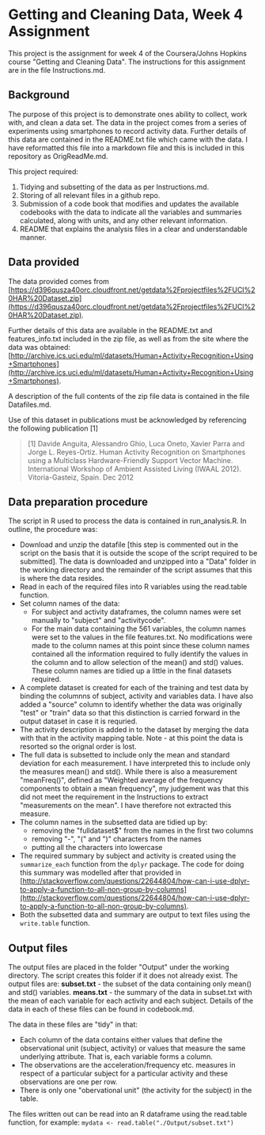 # Getting and Cleaning Data, Week 4 Assignment 
This project is the assignment for week 4 of the Coursera/Johns Hopkins course "Getting and Cleaning Data".
The instructions for this assignment are in the file Instructions.md.

## Background ##

The purpose of this project is to demonstrate ones ability to collect, work with, and clean a data set.
The data in the project comes from a series of experiments using smartphones to record activity data.  Further details of this data are contained in the README.txt file which came with the data.  I have reformatted this file into a markdown file and this is included in this repository as OrigReadMe.md.

This project required:
1. Tidying and subsetting of the data as per Instructions.md.
2. Storing of all relevant files in a github repo.
3. Submission of a code book that modifies and updates the available codebooks with the data to indicate all the variables and summaries calculated, along with units, and any other relevant information.
4. README that explains the analysis files in a clear and understandable manner.

## Data provided ##
The data provided comes from [https://d396qusza40orc.cloudfront.net/getdata%2Fprojectfiles%2FUCI%20HAR%20Dataset.zip](https://d396qusza40orc.cloudfront.net/getdata%2Fprojectfiles%2FUCI%20HAR%20Dataset.zip).

Further details of this data are available in the README.txt and features_info.txt included in the zip file, as well as from the site where the data was obtained: [http://archive.ics.uci.edu/ml/datasets/Human+Activity+Recognition+Using+Smartphones](http://archive.ics.uci.edu/ml/datasets/Human+Activity+Recognition+Using+Smartphones).

A description of the full contents of the zip file data is contained in the file Datafiles.md.

Use of this dataset in publications must be acknowledged by referencing the following publication [1] 

> [1] Davide Anguita, Alessandro Ghio, Luca Oneto, Xavier Parra and Jorge L. Reyes-Ortiz. Human Activity Recognition on Smartphones using a Multiclass Hardware-Friendly Support Vector Machine. International Workshop of Ambient Assisted Living (IWAAL 2012). Vitoria-Gasteiz, Spain. Dec 2012
>

## Data preparation procedure ##
The script in R used to process the data is contained in run_analysis.R.
In outline, the procedure was:
- Download and unzip the datafile [this step is commented out in the script on the basis that it is outside the scope of the script required to be submitted].  The data is downloaded and unzipped into a "Data" folder in the working directory and the remainder of the script assumes that this is where the data resides.  
- Read in each of the required files into R variables using the read.table function.
- Set column names of the data:
	- For subject and activity dataframes, the column names were set manually to "subject" and "activitycode".
	- For the main data containing the 561 variables, the column names were set to the values in the file features.txt.  No modifications were made to the column names at this point since these column names contained all the information required to fully identify the values in the column and to allow selection of the mean() and std() values.  These column names are tidied up a little in the final datasets required.
- A complete dataset is created for each of the training and test data by binding the columnns of subject, activity and variables data.  I have also added a "source" column to identify whether the data was originally "test" or "train" data so that this distinction is carried forward in the output dataset in case it is requried.
- The activity description is added in to the dataset by merging the data with that in the activity mapping table.  Note - at this point the data is resorted so the orignal order is lost.
- The full data is subsetted to include only the mean and standard deviation for each measurement.  I have interpreted this to include only the measures mean() and std().  While there is also a measurement "meanFreq()", defined as "Weighted average of the frequency components to obtain a mean frequency", my judgement was that this did not meet the requirement in the Instructions to extract "measurements on the mean".  I have therefore not extracted this measure.
- The column names in the subsetted data are tidied up by:
	- removing the "fulldataset$" from the names in the first two columns
	- removing "-", "(" and ")" characters from the names
	- putting all the characters into lowercase 
- The required summary by subject and activity is created using the `summarize_each` function from the `dplyr` package.  The code for doing this summary was modelled after that provided in [http://stackoverflow.com/questions/22644804/how-can-i-use-dplyr-to-apply-a-function-to-all-non-group-by-columns](http://stackoverflow.com/questions/22644804/how-can-i-use-dplyr-to-apply-a-function-to-all-non-group-by-columns).
- Both the subsetted data and summary are output to text files using the `write.table` function.

## Output files
The output files are placed in the folder "Output" under the working directory.  The script creates this folder if it does not already exist.
The output files are:
**subset.txt** - the subset of the data containing only mean() and std() variables.
**means.txt** - the summary of the data in subset.txt with the mean of each variable for each activity and each subject.
Details of the data in each of these files can be found in codebook.md.

The data in these files are "tidy" in that:

- Each column of the data contains either values that define the observational unit (subject, activity) or values that measure the same underlying attribute.  That is, each variable forms a column.
- The observations are the acceleration/frequency etc. measures in respect of a particular subject for a particular activity and these observations are one per row.
- There is only one "obervational unit" (the activity for the subject) in the table.

The files written out can be read into an R dataframe using the read.table function, for example:
`mydata <- read.table("./Output/subset.txt")` 